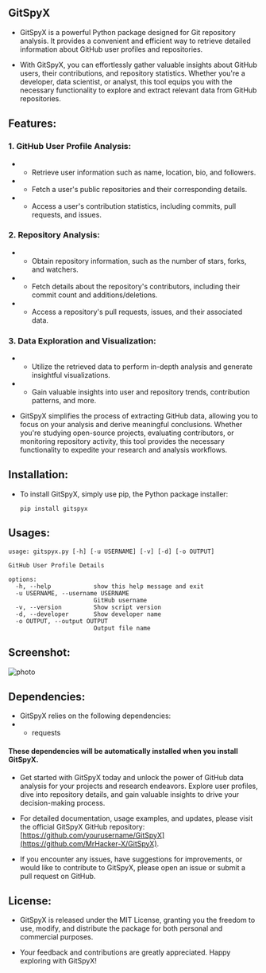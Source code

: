 ## GitSpyX

+ GitSpyX is a powerful Python package designed for Git repository analysis. It provides a convenient and efficient way to retrieve detailed information about GitHub user profiles and repositories.

+ With GitSpyX, you can effortlessly gather valuable insights about GitHub users, their contributions, and repository statistics. Whether you're a developer, data scientist, or analyst, this tool equips you with the necessary functionality to explore and extract relevant data from GitHub repositories.

## Features:

### 1. GitHub User Profile Analysis:
   + - Retrieve user information such as name, location, bio, and followers.
   + - Fetch a user's public repositories and their corresponding details.
   + - Access a user's contribution statistics, including commits, pull requests, and issues.

### 2. Repository Analysis:
   + - Obtain repository information, such as the number of stars, forks, and watchers.
   + - Fetch details about the repository's contributors, including their commit count and additions/deletions.
   + - Access a repository's pull requests, issues, and their associated data.

### 3. Data Exploration and Visualization:
   + - Utilize the retrieved data to perform in-depth analysis and generate insightful visualizations.
   + - Gain valuable insights into user and repository trends, contribution patterns, and more.

+ GitSpyX simplifies the process of extracting GitHub data, allowing you to focus on your analysis and derive meaningful conclusions. Whether you're studying open-source projects, evaluating contributors, or monitoring repository activity, this tool provides the necessary functionality to expedite your research and analysis workflows.

## Installation:

+ To install GitSpyX, simply use pip, the Python package installer:

    `pip install gitspyx`

## Usages:

```
usage: gitspyx.py [-h] [-u USERNAME] [-v] [-d] [-o OUTPUT]

GitHub User Profile Details

options:
  -h, --help            show this help message and exit
  -u USERNAME, --username USERNAME
                        GitHub username
  -v, --version         Show script version
  -d, --developer       Show developer name
  -o OUTPUT, --output OUTPUT
                        Output file name
```

## Screenshot:

![photo](https://i.ibb.co/SwxQWLn/Screenshot-2023-05-19-04-01-54-631-edit-com-termux.jpg)

## Dependencies:

+ GitSpyX relies on the following dependencies:
+ - requests

#### These dependencies will be automatically installed when you install GitSpyX.

+ Get started with GitSpyX today and unlock the power of GitHub data analysis for your projects and research endeavors. Explore user profiles, dive into repository details, and gain valuable insights to drive your decision-making process.

+ For detailed documentation, usage examples, and updates, please visit the official GitSpyX GitHub repository: [https://github.com/yourusername/GitSpyX](https://github.com/MrHacker-X/GitSpyX).

+ If you encounter any issues, have suggestions for improvements, or would like to contribute to GitSpyX, please open an issue or submit a pull request on GitHub.

## License:

+ GitSpyX is released under the MIT License, granting you the freedom to use, modify, and distribute the package for both personal and commercial purposes.

+ Your feedback and contributions are greatly appreciated. Happy exploring with GitSpyX!
